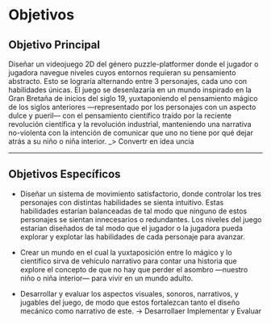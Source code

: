 # Objetivos

## Objetivo Principal

Diseñar un videojuego 2D del género puzzle-platformer donde el jugador o jugadora navegue niveles cuyos entornos requieran su pensamiento abstracto. Esto se lograría alternando entre 3 personajes, cada uno con habilidades únicas. El juego se desenlazaría en un mundo inspirado en la Gran Bretaña de inicios del siglo 19, yuxtaponiendo el pensamiento mágico de los siglos anteriores —representado por los personajes con un aspecto dulce y pueril— con el pensamiento científico traído por la reciente revolución científica y la revolución industrial, manteniendo una narrativa no-violenta con la intención de comunicar que uno no tiene por qué dejar atrás a su niño o niña interior. _> Convertr en idea uncia

---

## Objetivos Específicos

- Diseñar un sistema de movimiento satisfactorio, donde controlar los tres personajes con distintas habilidades se sienta intuitivo. Estas habilidades estarían balanceadas de tal modo que ninguno de estos personajes se sientan innecesarios o redundantes. Los niveles del juego estarían diseñados de tal modo que el jugador o la jugadora pueda explorar y explotar las habilidades de cada personaje para avanzar.

- Crear un mundo en el cual la yuxtaposición entre lo mágico y lo científico sirva de vehículo narrativo para contar una historia que explore el concepto de que no hay que perder el asombro —nuestro niño o niña interior— para vivir en un mundo adulto.

- Desarrollar y evaluar los aspectos visuales, sonoros, narrativos, y jugables del juego, de modo que estos fortalezcan tanto el diseño mecánico como narrativo de este. -> Desarrollaer Implementar y Evaluar
